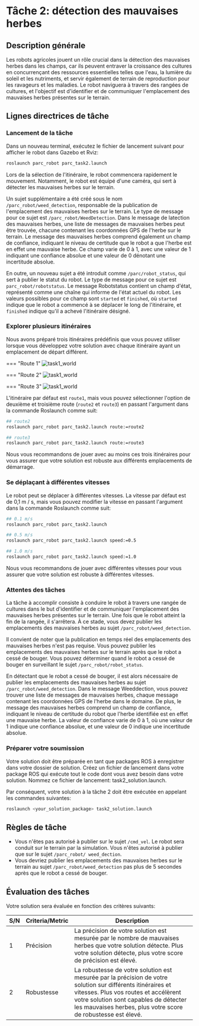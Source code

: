 # Tâche 2: détection des mauvaises herbes

## Description générale

Les robots agricoles jouent un rôle crucial dans la détection des mauvaises herbes dans les champs, car ils peuvent entraver la croissance des cultures en concurrençant des ressources essentielles telles que l'eau, la lumière du soleil et les nutriments, et servir également de terrain de reproduction pour les ravageurs et les maladies. Le robot naviguera à travers des rangées de cultures, et l'objectif est d'identifier et de communiquer l'emplacement des mauvaises herbes présentes sur le terrain.

## Lignes directrices de tâche

### Lancement de la tâche

Dans un nouveau terminal, exécutez le fichier de lancement suivant pour afficher le robot dans Gazebo et Rviz:

```bash
roslaunch parc_robot parc_task2.launch
```

Lors de la sélection de l'itinéraire, le robot commencera rapidement le mouvement. Notamment, le robot est équipé d'une caméra, qui sert à détecter les mauvaises herbes sur le terrain.

Un sujet supplémentaire a été créé sous le nom `/parc_robot/weed_detection`, responsable de la publication de l'emplacement des mauvaises herbes sur le terrain. Le type de message pour ce sujet est `/parc_robot/WeedDetection`. Dans le message de latection des mauvaises herbes, une liste de messages de mauvaises herbes peut être trouvée, chacune contenant les coordonnées GPS de l'herbe sur le terrain. Le message des mauvaises herbes comprend également un champ de confiance, indiquant le niveau de certitude que le robot a que l'herbe est en effet une mauvaise herbe. Ce champ varie de 0 à 1, avec une valeur de 1 indiquant une confiance absolue et une valeur de 0 dénotant une incertitude absolue.

En outre, un nouveau sujet a été introduit comme `/parc/robot_status`, qui sert à publier le statut du robot. Le type de message pour ce sujet est `parc_robot/robotstatus`. Le message Robotstatus contient un champ d'état, représenté comme une chaîne qui informe de l'état actuel du robot. Les valeurs possibles pour ce champ sont `started` et `finished`, où `started` indique que le robot a commencé à se déplacer le long de l'itinéraire, et `finished` indique qu'il a achevé l'itinéraire désigné.

### Explorer plusieurs itinéraires

Nous avons préparé trois itinéraires prédéfinis que vous pouvez utiliser lorsque vous développez votre solution avec chaque itinéraire ayant un emplacement de départ différent.

=== "Route 1"
    ![task1_world](../assets/Task1Route1.png)

=== "Route 2"
    ![task1_world](../assets/Task1Route2.png)

=== "Route 3"
    ![task1_world](../assets/Task1Route3.png)


L'itinéraire par défaut est `route1`, mais vous pouvez sélectionner l'option de deuxième et troisième route (`route2` et `route3`) en passant l'argument dans la commande Roslaunch comme suit:

```bash
## route2
roslaunch parc_robot parc_task2.launch route:=route2

## route3
roslaunch parc_robot parc_task2.launch route:=route3
```

Nous vous recommandons de jouer avec au moins ces trois itinéraires pour vous assurer que votre solution est robuste aux différents emplacements de démarrage.

### Se déplaçant à différentes vitesses

Le robot peut se déplacer à différentes vitesses. La vitesse par défaut est de 0,1 m / s, mais vous pouvez modifier la vitesse en passant l'argument dans la commande Roslaunch comme suit:

```bash
## 0.1 m/s
roslaunch parc_robot parc_task2.launch

## 0.5 m/s
roslaunch parc_robot parc_task2.launch speed:=0.5

## 1.0 m/s
roslaunch parc_robot parc_task2.launch speed:=1.0
```

Nous vous recommandons de jouer avec différentes vitesses pour vous assurer que votre solution est robuste à différentes vitesses.

### Attentes des tâches

La tâche à accomplir consiste à conduire le robot à travers une rangée de cultures dans le but d'identifier et de communiquer l'emplacement des mauvaises herbes présentes sur le terrain. Une fois que le robot atteint la fin de la rangée, il s'arrêtera. À ce stade, vous devez publier les emplacements des mauvaises herbes au sujet `/parc_robot/weed_detection`.

Il convient de noter que la publication en temps réel des emplacements des mauvaises herbes n'est pas requise. Vous pouvez publier les emplacements des mauvaises herbes sur le terrain après que le robot a cessé de bouger. Vous pouvez déterminer quand le robot a cessé de bouger en surveillant le sujet `/parc_robot/robot_status`.

En détectant que le robot a cessé de bouger, il est alors nécessaire de publier les emplacements des mauvaises herbes au sujet `/parc_robot/weed_detection`. Dans le message Weeddection, vous pouvez trouver une liste de messages de mauvaises herbes, chaque message contenant les coordonnées GPS de l'herbe dans le domaine. De plus, le message des mauvaises herbes comprend un champ de confiance, indiquant le niveau de certitude du robot que l'herbe identifiée est en effet une mauvaise herbe. La valeur de confiance varie de 0 à 1, où une valeur de 1 indique une confiance absolue, et une valeur de 0 indique une incertitude absolue.

### Préparer votre soumission

Votre solution doit être préparée en tant que packages ROS à enregistrer dans votre dossier de solution. Créez un fichier de lancement dans votre package ROS qui exécute tout le code dont vous avez besoin dans votre solution. Nommez ce fichier de lancement: task2_solution.launch.

Par conséquent, votre solution à la tâche 2 doit être exécutée en appelant les commandes suivantes:

```bash
roslaunch <your_solution_package> task2_solution.launch
```

## Règles de tâche

* Vous n'êtes pas autorisé à publier sur le sujet `/cmd_vel`. Le robot sera conduit sur le terrain par la simulation. Vous n'êtes autorisé à publier que sur le sujet `/parc_robot/ weed_dection`.
* Vous devriez publier les emplacements des mauvaises herbes sur le terrain au sujet `/parc_robot/weed_detection` pas plus de 5 secondes après que le robot a cessé de bouger.

## Évaluation des tâches

Votre solution sera évaluée en fonction des critères suivants:

| S/N      | Criteria/Metric | Description |
| ----------- | ----------- | ------- |
| 1      | Précision       | La précision de votre solution est mesurée par le nombre de mauvaises herbes que votre solution détecte. Plus votre solution détecte, plus votre score de précision est élevé. |
| 2   | Robustesse        | La robustesse de votre solution est mesurée par la précision de votre solution sur différents itinéraires et vitesses. Plus vos routes et accélèrent votre solution sont capables de détecter les mauvaises herbes, plus votre score de robustesse est élevé. |

